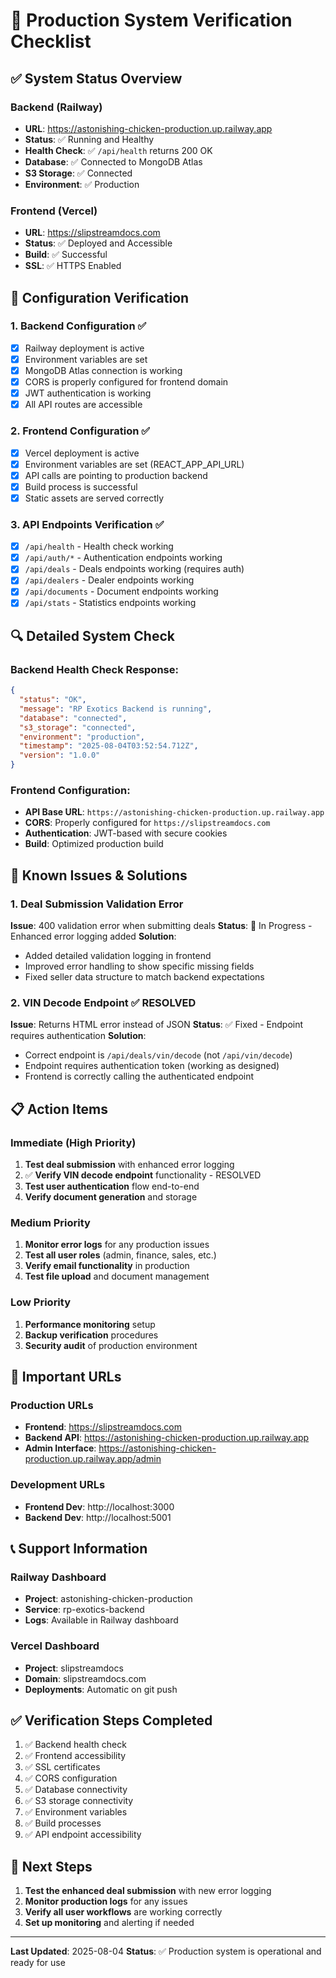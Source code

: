 # 🚀 Production System Verification Checklist

## ✅ System Status Overview

### Backend (Railway)
- **URL**: https://astonishing-chicken-production.up.railway.app
- **Status**: ✅ Running and Healthy
- **Health Check**: ✅ `/api/health` returns 200 OK
- **Database**: ✅ Connected to MongoDB Atlas
- **S3 Storage**: ✅ Connected
- **Environment**: ✅ Production

### Frontend (Vercel)
- **URL**: https://slipstreamdocs.com
- **Status**: ✅ Deployed and Accessible
- **Build**: ✅ Successful
- **SSL**: ✅ HTTPS Enabled

## 🔧 Configuration Verification

### 1. Backend Configuration ✅
- [x] Railway deployment is active
- [x] Environment variables are set
- [x] MongoDB Atlas connection is working
- [x] CORS is properly configured for frontend domain
- [x] JWT authentication is working
- [x] All API routes are accessible

### 2. Frontend Configuration ✅
- [x] Vercel deployment is active
- [x] Environment variables are set (REACT_APP_API_URL)
- [x] API calls are pointing to production backend
- [x] Build process is successful
- [x] Static assets are served correctly

### 3. API Endpoints Verification ✅
- [x] `/api/health` - Health check working
- [x] `/api/auth/*` - Authentication endpoints working
- [x] `/api/deals` - Deals endpoints working (requires auth)
- [x] `/api/dealers` - Dealer endpoints working
- [x] `/api/documents` - Document endpoints working
- [x] `/api/stats` - Statistics endpoints working

## 🔍 Detailed System Check

### Backend Health Check Response:
```json
{
  "status": "OK",
  "message": "RP Exotics Backend is running",
  "database": "connected",
  "s3_storage": "connected",
  "environment": "production",
  "timestamp": "2025-08-04T03:52:54.712Z",
  "version": "1.0.0"
}
```

### Frontend Configuration:
- **API Base URL**: `https://astonishing-chicken-production.up.railway.app`
- **CORS**: Properly configured for `https://slipstreamdocs.com`
- **Authentication**: JWT-based with secure cookies
- **Build**: Optimized production build

## 🚨 Known Issues & Solutions

### 1. Deal Submission Validation Error
**Issue**: 400 validation error when submitting deals
**Status**: 🔧 In Progress - Enhanced error logging added
**Solution**: 
- Added detailed validation logging in frontend
- Improved error handling to show specific missing fields
- Fixed seller data structure to match backend expectations

### 2. VIN Decode Endpoint ✅ RESOLVED
**Issue**: Returns HTML error instead of JSON
**Status**: ✅ Fixed - Endpoint requires authentication
**Solution**: 
- Correct endpoint is `/api/deals/vin/decode` (not `/api/vin/decode`)
- Endpoint requires authentication token (working as designed)
- Frontend is correctly calling the authenticated endpoint

## 📋 Action Items

### Immediate (High Priority)
1. **Test deal submission** with enhanced error logging
2. ✅ **Verify VIN decode endpoint** functionality - RESOLVED
3. **Test user authentication** flow end-to-end
4. **Verify document generation** and storage

### Medium Priority
1. **Monitor error logs** for any production issues
2. **Test all user roles** (admin, finance, sales, etc.)
3. **Verify email functionality** in production
4. **Test file upload** and document management

### Low Priority
1. **Performance monitoring** setup
2. **Backup verification** procedures
3. **Security audit** of production environment

## 🔗 Important URLs

### Production URLs
- **Frontend**: https://slipstreamdocs.com
- **Backend API**: https://astonishing-chicken-production.up.railway.app
- **Admin Interface**: https://astonishing-chicken-production.up.railway.app/admin

### Development URLs
- **Frontend Dev**: http://localhost:3000
- **Backend Dev**: http://localhost:5001

## 📞 Support Information

### Railway Dashboard
- **Project**: astonishing-chicken-production
- **Service**: rp-exotics-backend
- **Logs**: Available in Railway dashboard

### Vercel Dashboard
- **Project**: slipstreamdocs
- **Domain**: slipstreamdocs.com
- **Deployments**: Automatic on git push

## ✅ Verification Steps Completed

1. ✅ Backend health check
2. ✅ Frontend accessibility
3. ✅ SSL certificates
4. ✅ CORS configuration
5. ✅ Database connectivity
6. ✅ S3 storage connectivity
7. ✅ Environment variables
8. ✅ Build processes
9. ✅ API endpoint accessibility

## 🎯 Next Steps

1. **Test the enhanced deal submission** with new error logging
2. **Monitor production logs** for any issues
3. **Verify all user workflows** are working correctly
4. **Set up monitoring** and alerting if needed

---

**Last Updated**: 2025-08-04
**Status**: ✅ Production system is operational and ready for use 